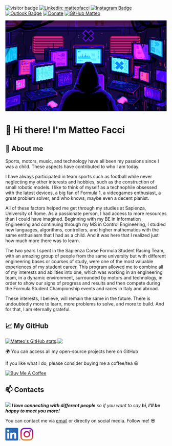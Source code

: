 ![visitor badge](https://visitor-badge.glitch.me/badge?page_id=matteofacci.visitor-badge)
[![Linkedin: matteofacci](https://img.shields.io/badge/-matteofacci-blue?style=flat-square&logo=Linkedin&logoColor=white&link=https://www.linkedin.com/in/matteofacci/)](https://www.linkedin.com/in/matteofacci/)
[![Instagram Badge](https://img.shields.io/badge/-matteofacci-e4405f?style=flat-square&logo=Instagram&logoColor=white&link=https://www.instagram.com/faccimatteo/)](https://www.instagram.com/faccimatteo/)
[![Outlook Badge](https://img.shields.io/badge/-matteo.facci@outlook.it-d14836?style=flat-square&logo=Outlook&logoColor=white&link=mailto:matteo.facci@outlook.it?subject=[GitHub])](mailto:matteo.facci@outlook.it?subject=[GitHub])
[![Donate](https://img.shields.io/badge/Donate-PayPal-blue.svg)](https://paypal.me/faccimatteo?country.x=IT&locale.x=it_IT)
[![GitHub Matteo](https://img.shields.io/github/followers/matteo?label=follow&style=social)](https://github.com/matteofacci)


![](coding.gif)

# 👋 Hi there! I'm Matteo Facci

## :open_book: About me

Sports, motors, music, and technology have all been my passions since I was a child. These aspects have contributed to who I am today. 

I have always participated in team sports such as football while never neglecting my other interests and hobbies, such as the construction of small robotic models. 
I like to think of myself as a technophile obsessed with the latest devices, a big fan of Formula 1, a videogames enthusiast, a great problem solver, and who knows, maybe even a decent pianist.

All of these factors helped me get through my studies at Sapienza, University of Rome. As a passionate person, I had access to more resources than I could have imagined. Beginning with my BE in Information Engineering and continuing through my MS in Control Engineering, I studied new languages, algorithms, controllers, and higher mathematics with the same enthusiasm that I had as a child. And it was here that I realized just how much more there was to learn.

The two years I spent in the Sapienza Corse Formula Student Racing Team, with an amazing group of people from the same university but with different engineering bases or courses of study, were one of the most valuable experiences of my student career. This program allowed me to combine all of my interests and abilities into one, which was working in an engineering team, in a dynamic environment, surrounded by motors and technology, in order to show our signs of progress and results and then compete during the Formula Student Championship events and races in Italy and abroad.

These interests, I believe, will remain the same in the future. 
There is undoubtedly more to learn, more problems to solve, and more to build. 
And for that, I am eternally grateful.

## :chart_with_upwards_trend: My GitHub

<a href="https://github.com/anuraghazra/github-readme-stats">
  <img align="center" src="https://github-readme-stats.vercel.app/api?username=matteofacci&theme=github_dark&show_icons=true&count_private=true&include_all_commits=true&hide_title=true" alt="Matteo's GitHub stats" />
</a>
<a href="https://github.com/anuraghazra/github-readme-stats">
  <img align="center" src="https://github-readme-stats.vercel.app/api/top-langs/?username=matteofacci&layout=compact&theme=github_dark&langs_count=6" />
</a>


:earth_africa: You can access all my open-source projects here on GitHub
  
  If you like what I do, please consider buying me a coffee/tea :smiley:

<a href="https://paypal.me/faccimatteo?country.x=IT&locale.x=it_IT" target="_blank"><img src="https://cdn.buymeacoffee.com/buttons/v2/default-red.png" alt="Buy Me A Coffee" width="150" ></a>

## 📫 Contacts 

<img src="https://media.giphy.com/media/LnQjpWaON8nhr21vNW/giphy.gif" width="60"> <em><b>I love connecting with different people</b> so if you want to say <b>hi, I'll be happy to meet you more!</b> </em>

You can contact me via [email](mailto:matteo.facci@outlook.it?subject=[GitHub]) or directly on social media. Follow me! :sunglasses:



[<img src="https://raw.githubusercontent.com/matteofacci/matteofacci/master/socials/linkedin.png" height="40em" align="left" alt="Follow matteofacci on LinkedIn" title="Follow matteofacci on LinkedIn"/>](https://www.linkedin.com/in/matteofacci/)

[<img src="https://raw.githubusercontent.com/matteofacci/matteofacci/master/socials/instagram.svg" height="40em" align="center" alt="Follow matteofacci on Instagram" title="Follow matteofacci on Instagram"/>](https://www.instagram.com/faccimatteo/)

